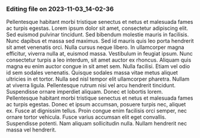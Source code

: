 

### Editing file on 2023-11-03_14-02-36

Pellentesque habitant morbi tristique senectus et netus et malesuada fames ac turpis egestas. Lorem ipsum dolor sit amet, consectetur adipiscing elit. Sed euismod pulvinar tincidunt. Sed bibendum molestie mauris in facilisis. Nunc dapibus et massa sed maximus. Sed id mauris quis leo porta hendrerit sit amet venenatis orci. Nulla cursus neque libero.
In ullamcorper magna efficitur, viverra nulla at, euismod massa. Vestibulum in feugiat ipsum. Nunc consectetur turpis a leo interdum, sit amet auctor ex rhoncus. Aliquam quis magna eu enim auctor congue in sit amet sem. Nulla facilisi. Etiam vel odio id sem sodales venenatis. Quisque sodales massa vitae metus aliquet ultricies in et tortor. Nulla sed nisl tempor elit ullamcorper pharetra. Nullam at viverra ligula. Pellentesque rutrum nisi vel arcu hendrerit tincidunt. Suspendisse ornare imperdiet aliquam. Donec et lobortis lorem. Pellentesque habitant morbi tristique senectus et netus et malesuada fames ac turpis egestas.
Donec et ipsum accumsan, posuere turpis nec, aliquet ex. Fusce at dignissim tellus. Proin congue enim facilisis orci semper, nec ornare tortor vehicula. Fusce varius accumsan elit eget convallis. Suspendisse potenti. Nam aliquam sollicitudin nulla. Nullam hendrerit nec massa vel hendrerit.


